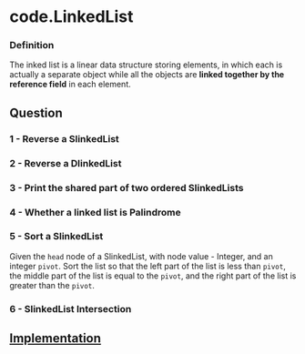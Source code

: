 # code.LinkedList

### Definition
The inked list is a linear data structure storing elements, in which each is actually a separate object 
while all the objects are **linked together by the reference field** in each element.

## Question
### 1 - Reverse a SlinkedList

### 2 - Reverse a DlinkedList

### 3 - Print the shared part of two ordered SlinkedLists

### 4 - Whether a linked list is Palindrome

### 5 - Sort a SlinkedList
Given the `head` node of a SlinkedList, with node value - Integer, and an integer `pivot`. Sort the list so that 
the left part of the list is less than `pivot`, the middle part of the list is equal to the `pivot`, and the right part
of the list is greater than the `pivot`.

### 6 - SlinkedList Intersection

## [Implementation](../code/Code04.java)
